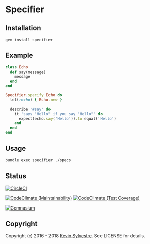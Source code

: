 # Specifier

## Installation

```bash
gem install specifier
```

## Example

```ruby
class Echo
  def say(message)
    message
  end
end
```

```ruby
Specifier.specify Echo do
  let(:echo) { Echo.new }

  describe '#say' do
    it 'says "Hello" if you say "Hello"' do
      expect(echo.say('Hello')).to equal('Hello')
    end
  end
end
```

## Usage

```bash
bundle exec specifier ./specs
```

## Status

[![CircleCI](https://circleci.com/gh/ksylvest/specifier.svg?style=svg)](https://circleci.com/gh/ksylvest/specifier)

[![CodeClimate (Maintainability)](https://api.codeclimate.com/v1/badges/391d09bf5fb4a6be19e2/maintainability)](https://codeclimate.com/github/ksylvest/specifier/maintainability)
[![CodeClimate (Test Coverage)](https://api.codeclimate.com/v1/badges/391d09bf5fb4a6be19e2/test_coverage)](https://codeclimate.com/github/ksylvest/specifier/test_coverage)

[![Gemnasium](https://gemnasium.com/badges/github.com/ksylvest/specifier.svg)](https://gemnasium.com/github.com/ksylvest/specifier)



## Copyright

Copyright (c) 2016 - 2018 [Kevin Sylvestre](https://ksylvest.com). See LICENSE for details.
